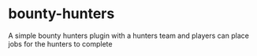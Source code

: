 # bounty-hunters
A simple bounty hunters plugin with a hunters team and players can place jobs for the hunters to complete
